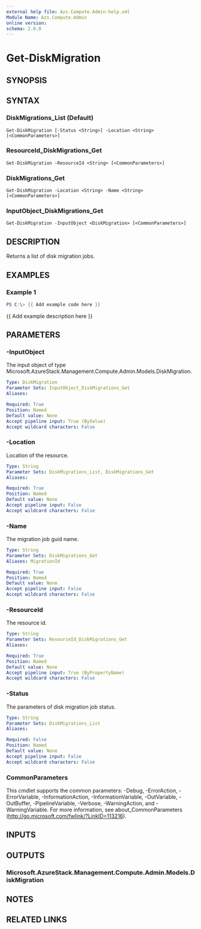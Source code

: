 ```yaml
---
external help file: Azs.Compute.Admin-help.xml
Module Name: Azs.Compute.Admin
online version:
schema: 2.0.0
---
```


# Get-DiskMigration

## SYNOPSIS

## SYNTAX

### DiskMigrations_List (Default)
```
Get-DiskMigration [-Status <String>] -Location <String> [<CommonParameters>]
```

### ResourceId_DiskMigrations_Get
```
Get-DiskMigration -ResourceId <String> [<CommonParameters>]
```

### DiskMigrations_Get
```
Get-DiskMigration -Location <String> -Name <String> [<CommonParameters>]
```

### InputObject_DiskMigrations_Get
```
Get-DiskMigration -InputObject <DiskMigration> [<CommonParameters>]
```

## DESCRIPTION
Returns a list of disk migration jobs.

## EXAMPLES

### Example 1
```powershell
PS C:\> {{ Add example code here }}
```

{{ Add example description here }}

## PARAMETERS

### -InputObject
The input object of type Microsoft.AzureStack.Management.Compute.Admin.Models.DiskMigration.

```yaml
Type: DiskMigration
Parameter Sets: InputObject_DiskMigrations_Get
Aliases:

Required: True
Position: Named
Default value: None
Accept pipeline input: True (ByValue)
Accept wildcard characters: False
```

### -Location
Location of the resource.

```yaml
Type: String
Parameter Sets: DiskMigrations_List, DiskMigrations_Get
Aliases:

Required: True
Position: Named
Default value: None
Accept pipeline input: False
Accept wildcard characters: False
```

### -Name
The migration job guid name.

```yaml
Type: String
Parameter Sets: DiskMigrations_Get
Aliases: MigrationId

Required: True
Position: Named
Default value: None
Accept pipeline input: False
Accept wildcard characters: False
```

### -ResourceId
The resource id.

```yaml
Type: String
Parameter Sets: ResourceId_DiskMigrations_Get
Aliases:

Required: True
Position: Named
Default value: None
Accept pipeline input: True (ByPropertyName)
Accept wildcard characters: False
```

### -Status
The parameters of disk migration job status.

```yaml
Type: String
Parameter Sets: DiskMigrations_List
Aliases:

Required: False
Position: Named
Default value: None
Accept pipeline input: False
Accept wildcard characters: False
```

### CommonParameters
This cmdlet supports the common parameters: -Debug, -ErrorAction, -ErrorVariable, -InformationAction, -InformationVariable, -OutVariable, -OutBuffer, -PipelineVariable, -Verbose, -WarningAction, and -WarningVariable. For more information, see about_CommonParameters (http://go.microsoft.com/fwlink/?LinkID=113216).

## INPUTS

## OUTPUTS

### Microsoft.AzureStack.Management.Compute.Admin.Models.DiskMigration

## NOTES

## RELATED LINKS
